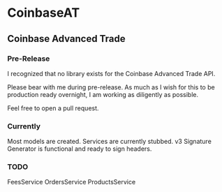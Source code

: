 # CoinbaseAT
## Coinbase Advanced Trade

### Pre-Release

I recognized that no library exists for the Coinbase Advanced Trade API.

Please bear with me during pre-release. As much as I wish for this to be production ready overnight, I am working as diligently as possible.

Feel free to open a pull request.

### Currently

Most models are created.
Services are currently stubbed.
v3 Signature Generator is functional and ready to sign headers.

### TODO

FeesService
OrdersService
ProductsService
